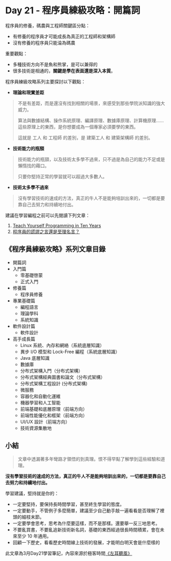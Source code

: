 # Day 21 - 程序員練級攻略：開篇詞

程序員的修養，碼農與工程師關鍵區分點：
- 有修養的程序員才可能成長為真正的工程師和架構師
- 沒有修養的程序員只能淪為碼農

重要觀點：
- 多種技術方向不是魚和熊掌，是可以兼得的
- 很多技術是相通的，**關鍵是學在表面還是深入本質**。

程序員練級攻略系列主要探討以下觀點：
- **理論和現實差距**
> 不是有差距，而是還沒有找到相關的場景，來感受到那些學院派知識的強大威力。
> 
> 算法與數據結構、操作系統原理、編譯原理、數據庫原理、計算機原理……這些原理上的東西，是你想要成為一個專家必須要學的東西。
> 
> 這就是 工人 和 工程師 的差別，是 建築工人 和 建築架構師 的差別。

- **技術能力的瓶頸**
> 技術能力的瓶頸，以及技術太多學不過來，只不過是為自己的能力不足或是懶惰找的藉口。
> 
> 只要你堅持正常的學習就可以超過大多數人。

- **技術太多學不過來**
> 沒有學習技術的速成的方法，真正的牛人不是能夠培訓出來的，一切都是要靠自己去努力和持續地付出。

建議在學習編程之前可以先閱讀下列文章：
1. [Teach Yourself Programming in Ten Years](http://norvig.com/21-days.html)
2. [程序員的謊謬之言還是至理名言？](https://coolshell.cn/articles/4235.html)

## 《程序員練級攻略》系列文章目錄
- 開篇詞
- 入門篇
    - 零基礎啓蒙
    - 正式入門
- 修養篇
    - 程序員修養
- 專業基礎篇
    - 編程語言
    - 理論學科
    - 系統知識
- 軟件設計篇
    - 軟件設計
- 高手成長篇
    - Linux 系統、內存和網絡（系統底層知識）
    - 異步 I/O 模型和 Lock-Free 編程（系統底層知識）
    - Java 底層知識
    - 數據庫
    - 分布式架構入門（分布式架構）
    - 分布式架構經典圖書和論文（分布式架構）
    - 分布式架構工程設計 (分布式架構)
    - 微服務
    - 容器化和自動化運維
    - 機器學習和人工智能
    - 前端基礎和底層原理（前端方向）
    - 前端性能優化和框架（前端方向）
    - UI/UX 設計（前端方向）
    - 技術資源集散地

## 小結

> 文章中透漏著多年彎路才領悟的到真理。恨不得早點了解學到這些經驗和道理。

**沒有學習技術的速成的方法，真正的牛人不是能夠培訓出來的，一切都是要靠自己去努力和持續地付出。**

學習建議，堅持就是你的：
* 一定要堅持，要保持長時間學習，甚至終生學習的態度。
* 一定要動手，不管例子多麼簡單，建議至少自己動手敲一遍看看是否理解了裡頭的細枝末節。
* 一定要學會思考，思考為什麼要這樣，而不是那樣。還要舉一反三地思考。
* 不要亂買書，不要亂追新技術新名詞，基礎的東西經過很長時間積累，會在未來至少 10 年通用。
* 回顧一下歷史，看看歷史時間線上技術的發展，才能明白明天會是什麼樣的

此文章為3月Day21學習筆記，內容來源於極客時間[《左耳聽風》](https://time.geekbang.org/column/article/8136)